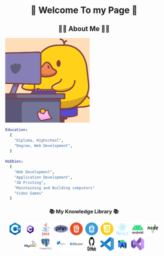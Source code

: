 <h1 align="center"> 👋 Welcome To my Page 👋</h1>

<h2 align="center"> 🙋‍♂️ About Me 🙋‍♂️ </h2>

<img align="center" src="Style/Gif/giphy.webp" alt="duck Animation" height="270px"/>

```yaml
Education:
  {
    "Diploma, Highschool",
    "Degree, Web Development",
  }

Hobbies:
  {
    "Web Development",
    "Application Development",
    "3D Printing",
    "Maintaining and Building computers"
    "Video Games"
  }
```

<h3 align="center"> 📚 My Knowledge Library 📚 </h3>

<p align="center">
    <!-- Programing languages -->
    <img src="Style/Pictures/C++.png" alt="C++ logo" width="45" height="45" border-radius: 30px/>
    <img src="Style/Pictures/CSharp.png" alt="C# logo" width="45" height="45" border-radius: 30px/>
    <img src="Style/Pictures/java.png" alt="Java logo" width="45" height="45" border-radius: 30px/>
    <img src="Style/Pictures/php.png" alt="PHP logo" width="45" height="45" border-radius: 30px/>
    <img src="Style/Pictures/html.png" alt="Html logo" width="45" height="45" border-radius: 30px/>
    <img src="Style/Pictures/css.png" alt="Css logo" width="45" height="45" border-radius: 30px/>
    <img src="Style/Pictures/js.png" alt="JavaScript logo" width="45" height="45" border-radius: 30px/>
    <!-- Library's -->
    <img src="Style/Pictures/react.png" alt="React logo" width="45" height="45" border-radius: 30px/>
    <img src="Style/Pictures/android.png" alt="Android logo" width="45" height="45" border-radius: 30px/>
    <img src="Style/Pictures/node.png" alt="Node logo" width="45" height="45" border-radius: 30px/>
    <!-- BDD -->
    <img src="Style/Pictures/mySql.png" alt="MySQL logo" width="45" height="45" border-radius: 30px/>
    <img src="Style/Pictures/PostgreSQL.png" alt="PostgreSQL logo" width="45" height="45" border-radius: 30px/>
    <img src="Style/Pictures/SQLite.png" alt="SQLite logo" width="45" height="45" border-radius: 30px/>
    <!-- Tools-->
    <img src="Style/Pictures/Bitbucket.png" alt="Bitbucket logo" width="45" height="45" border-radius: 30px/>
    <img src="Style/Pictures/GitHub.png" alt="GitHub logo" width="45" height="45" border-radius: 30px/>
    <img src="Style/Pictures/vsc.png" alt="VSCode logo" width="45" height="45" border-radius: 30px/>
    <img src="Style/Pictures/androidstudio.png" alt="Android Studio logo" width="45" height="45" border-radius: 30px/>
    <img src="Style/Pictures/vs.png" alt="Visual Studio logo" width="45" height="45" border-radius: 30px/>            
</p>

